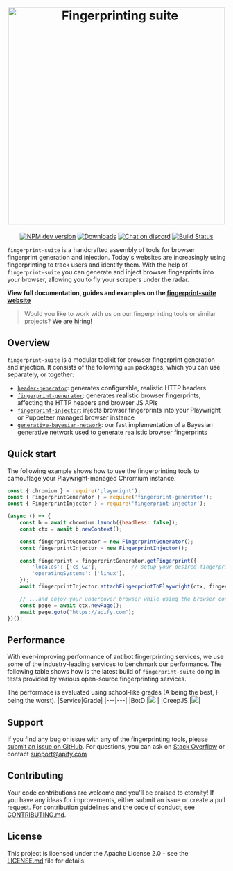 <h1 align="center">
    <a href="https://apify.github.io/fingerprint-suite/">
        <picture>
          <source media="(prefers-color-scheme: dark)" srcset="https://raw.githubusercontent.com/apify/fingerprint-suite/master/website/static/img/logo_big_light.svg">
          <img alt="Fingerprinting suite" src="https://raw.githubusercontent.com/apify/fingerprint-suite/master/website/static/img/logo_big_dark.svg" width="500">
        </picture>
    </a>
    <br>
</h1>

<p align=center>
    <a href="https://www.npmjs.com/package/fingerprint-injector" rel="nofollow"><img src="https://img.shields.io/npm/v/fingerprint-injector/latest.svg" alt="NPM dev version" data-canonical-src="https://img.shields.io/npm/v/fingerprint-injector/next.svg" style="max-width: 100%;"></a>
    <a href="https://www.npmjs.com/package/fingerprint-injector" rel="nofollow"><img src="https://img.shields.io/npm/dw/fingerprint-injector" alt="Downloads" data-canonical-src="https://img.shields.io/npm/dw/fingerprint-injector" style="max-width: 100%;"></a>
    <a href="https://discord.gg/jyEM2PRvMU" rel="nofollow"><img src="https://img.shields.io/discord/801163717915574323?label=discord" alt="Chat on discord" data-canonical-src="https://img.shields.io/discord/801163717915574323?label=discord" style="max-width: 100%;"></a>
    <a href="https://github.com/apify/fingerprint-suite/actions/workflows/test-and-release.yml"><img src="https://github.com/apify/fingerprint-suite/actions/workflows/test-and-release.yml/badge.svg?branch=stable" alt="Build Status" style="max-width: 100%;"></a>
</p>

`fingerprint-suite` is a handcrafted assembly of tools for browser fingerprint generation and injection.
Today's websites are increasingly using fingerprinting to track users and identify them.
With the help of `fingerprint-suite` you can generate and inject browser fingerprints into your browser, allowing you to fly your scrapers under the radar.

**View full documentation, guides and examples on the [fingerprint-suite website](https://apify.github.io/fingerprint-suite/)**

> Would you like to work with us on our fingerprinting tools or similar projects? [We are hiring!](https://apify.com/jobs#senior-node.js-engineer)

## Overview

`fingerprint-suite` is a modular toolkit for browser fingerprint generation and injection. It consists of the following `npm` packages, which you can use separately, or together:

- [`header-generator`](https://www.npmjs.com/package/header-generator): generates configurable, realistic HTTP headers
- [`fingerprint-generator`](https://www.npmjs.com/package/fingerprint-generator): generates realistic browser fingerprints, affecting the HTTP headers and browser JS APIs 
- [`fingerprint-injector`](https://www.npmjs.com/package/fingerprint-injector): injects browser fingerprints into your Playwright or Puppeteer managed browser instance
- [`generative-bayesian-network`](https://www.npmjs.com/package/generative-bayesian-network): our fast implementation of a Bayesian generative network used to generate realistic browser fingerprints

## Quick start

The following example shows how to use the fingerprinting tools to camouflage your Playwright-managed Chromium instance.

```javascript
const { chromium } = require('playwright');
const { FingerprintGenerator } = require('fingerprint-generator');
const { FingerprintInjector } = require('fingerprint-injector');

(async () => {
    const b = await chromium.launch({headless: false});
    const ctx = await b.newContext();

    const fingerprintGenerator = new FingerprintGenerator();
    const fingerprintInjector = new FingerprintInjector();

    const fingerprint = fingerprintGenerator.getFingerprint({
        'locales': ['cs-CZ'],           // setup your desired fingerprint features
        'operatingSystems': ['linux'],
    });
    await fingerprintInjector.attachFingerprintToPlaywright(ctx, fingerprint);

    // ...and enjoy your undercover browser while using the browser context as usual!
    const page = await ctx.newPage();
    await page.goto("https://apify.com");
})();
```

## Performance
With ever-improving performance of antibot fingerprinting services, we use some of the industry-leading services to benchmark our performance.
The following table shows how is the latest build of `fingerprint-suite` doing in tests provided by various open-source fingerprinting services.

The performace is evaluated using school-like grades (A being the best, F being the worst).
|Service|Grade|
|---|---|
|BotD    |![](https://byob.yarr.is/apify/fingerprint-suite/BotD) |
|CreepJS |![](https://byob.yarr.is/apify/fingerprint-suite/CreepJS)|

## Support

If you find any bug or issue with any of the fingerprinting tools, please [submit an issue on GitHub](https://github.com/apify/fingerprint-suite/issues).
For questions, you can ask on [Stack Overflow](https://stackoverflow.com/questions/tagged/apify) or contact support@apify.com

## Contributing

Your code contributions are welcome and you'll be praised to eternity!
If you have any ideas for improvements, either submit an issue or create a pull request.
For contribution guidelines and the code of conduct,
see [CONTRIBUTING.md](https://github.com/apify/fingerprint-suite/blob/master/CONTRIBUTING.md).

## License

This project is licensed under the Apache License 2.0 -
see the [LICENSE.md](https://github.com/apify/fingerprint-suite/blob/master/LICENSE.md) file for details.
